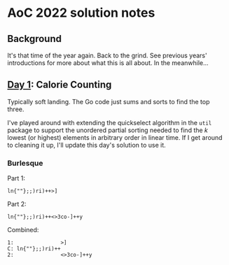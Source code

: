 # AoC 2022 solution notes

## Background

It's that time of the year again. Back to the grind. See previous years'
introductions for more about what this is all about. In the meanwhile...

## [Day 1](https://adventofcode.com/2022/day/1): Calorie Counting

Typically soft landing. The Go code just sums and sorts to find the top three.

I've played around with extending the quickselect algorithm in the `util`
package to support the unordered partial sorting needed to find the _k_ lowest
(or highest) elements in arbitrary order in linear time. If I get around to
cleaning it up, I'll update this day's solution to use it.

### Burlesque

Part 1:

```
ln{""};;)ri)++>]
```

Part 2:

```
ln{""};;)ri)++<>3co-]++y
```

Combined:

```
1:               >]
C: ln{""};;)ri)++
2:               <>3co-]++y
```
